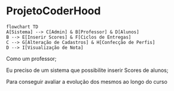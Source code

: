 # ProjetoCoderHood

```mermaid
flowchart TD
A[Sistema] --> C[Admin] & B[Professor] & D[Alunos]
B --> E[Inserir Scores] & F[Ciclos de Entregas]
C --> G[Alteração de Cadastros] & H[Confecção de Perfis]
D --> I[Visualização de Nota]
```


Como um professor;

Eu preciso de um sistema que possibilite inserir Scores de alunos;

Para conseguir avaliar a evolução dos mesmos ao longo do curso 
